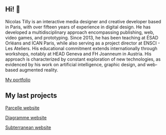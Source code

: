 ## Hi! 👋

Nicolas Tilly is an interactive media designer and creative developer based in Paris, with over fifteen years of experience in digital design. He has developed a multidisciplinary approach encompassing publishing, web, video games, and prototyping. Since 2013, he has been teaching at ÉSAD Orléans and ICAN Paris, while also serving as a project director at ENSCI - Les Ateliers. His educational commitment extends internationally through workshops, notably at HEAD Geneva and FH Joanneum in Austria.
His approach is characterized by constant exploration of new technologies, as evidenced by his work on artificial intelligence, graphic design, and web-based augmented reality.

[My portfolio](https://nicolastilly.fr/)

## My last projects

[Parcelle website](https://nicolastilly.fr/parcelle/)

[Diagramme website](https://nicolastilly.fr/diagramme/)

[Subterranean website](https://nicolastilly.fr/subterranean-dreams/)
